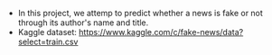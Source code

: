 - In this project, we attemp to predict whether a news is fake or not through its author's name and title.
- Kaggle dataset: https://www.kaggle.com/c/fake-news/data?select=train.csv
